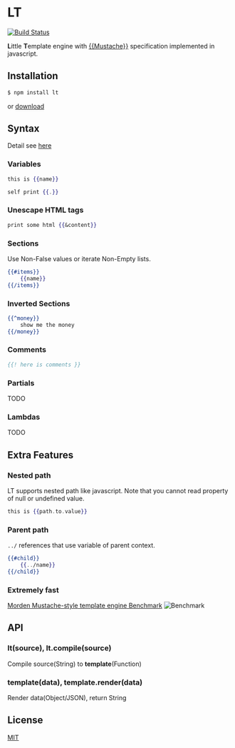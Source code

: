 LT
==

[![Build Status](https://travis-ci.org/rhyzx/lt.png?branch=master)](https://travis-ci.org/rhyzx/lt)

**L**ittle **T**emplate engine with [{{Mustache}}](http://mustache.github.com)
specification implemented in javascript.


Installation
-------

```sh
$ npm install lt
```

or [download](https://github.com/rhyzx/lt/raw/master/lt.js)


Syntax
------

Detail see [here](http://mustache.github.com/mustache.5.html "Mustache")


### Variables

```mustache
this is {{name}}

self print {{.}}
```

### Unescape HTML tags

```mustache
print some html {{&content}}
```

### Sections

Use Non-False values or iterate Non-Empty lists.

```mustache
{{#items}}
    {{name}}
{{/items}}
```

### Inverted Sections

```mustache
{{^money}}
    show me the money
{{/money}}
```

### Comments

```mustache
{{! here is comments }}
```

### Partials

TODO

### Lambdas

TODO


Extra Features
--------------

### Nested path

LT supports nested path like javascript.
Note that you cannot read property of null or undefined value.

```mustache
this is {{path.to.value}}
```

### Parent path

`../` references that use variable of parent context.

```mustache
{{#child}}
    {{../name}}
{{/child}}
```

### Extremely fast

[Morden Mustache-style template engine Benchmark](http://jsperf.com/mustache-style-template-engine-perf)
![Benchmark](https://f.cloud.github.com/assets/1676871/373128/5c9c8874-a378-11e2-8ab3-9e954109b5f0.png)


API
---

### lt(source), lt.compile(source)

Compile source(String) to **template**(Function)

### template(data), template.render(data)

Render data(Object/JSON), return String


License
-------

[MIT](https://github.com/rhyzx/lt/blob/master/LICENSE "License")

